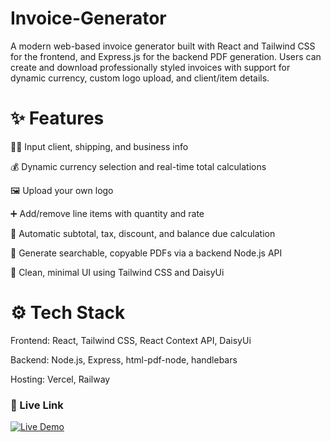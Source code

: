 # Invoice-Generator

A modern web-based invoice generator built with React and Tailwind CSS for the frontend, and Express.js for the backend PDF generation. Users can create and download professionally styled invoices with support for dynamic currency, custom logo upload, and client/item details.

# ✨ Features
  🧑‍💼 Input client, shipping, and business info
  
  💰 Dynamic currency selection and real-time total calculations
  
  🖼 Upload your own logo
  
  ➕ Add/remove line items with quantity and rate
  
  🧾 Automatic subtotal, tax, discount, and balance due calculation
  
  📄 Generate searchable, copyable PDFs via a backend Node.js API
  
  🎯 Clean, minimal UI using Tailwind CSS and DaisyUi

# ⚙️ Tech Stack
  Frontend: React, Tailwind CSS, React Context API, DaisyUi
  
  Backend: Node.js, Express, html-pdf-node, handlebars
  
  Hosting: Vercel, Railway
  
### 🚀 Live Link  
  [![Live Demo](https://img.shields.io/badge/-Live%20Demo-34D399?style=for-the-badge&logo=vercel&logoColor=white)](https://invoice-generator-dgsa.vercel.app/)
